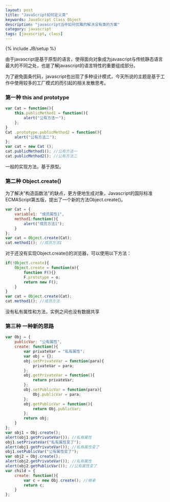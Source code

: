 ```yaml
---
layout: post
title: "JavaScript如何定义类"
keywords: JavaScript Class Object
description: "javascript当中如何优雅的解决没有类的方案"
category: javascript
tags: [javascript, class]
---
```

{% include JB/setup %}

由于javascript是基于原型的语言，使得面向对象成为javascript与传统静态语言最大的不同之处，也是了解javascript的语言特性的重要组成部分。  

为了避免面条代码，javascript也出现了多种设计模式，今天所说的主题是基于工作中使用较多的工厂模式的而引起的相关发散思考。

<!-- more -->

### 第一种 this and prototype

```javascript
var Cat = function(){
    this.publicMethod1 = function(){
        alert("公有方法一");
    };
}
Cat .prototype.publicMethod2 = function(){
    alert("公有方法二");
};
var cat = new Cat ();
cat.publicMethod1(); //公有方法一
cat.publicMethod2(); //公有方法二
```

一般的实现方法，基于原型。

### 第二种 Object.create()

为了解决"构造函数法"的缺点，更方便地生成对象，Javascript的国际标准ECMAScript第五版，提出了一个新的方法Object.create()。

```javascript
var Cat = {
    variable1: "成员属性1",
    method1:function(){
        alert("成员方法1");
    }
};
var cat = Object.create(Cat);
cat.method1(); //成员方法1
```

对于还没有实现Object.create()的浏览器，可以使用以下方法：

```javascript
if(!Object.create){
    Object.create = function(o){
        function F(){}
        F.prototype = o;
        return new F();
    }    
}
var cat = Object.create(Cat);
cat.method1(); //成员方法
```

没有私有属性和方法，实例之间也没有数据共享

### 第三种 一种新的思路

```javascript
var Obj = {
    publicVar: "公有属性",
    create: function(){
        var privateVar = "私有属性";
        var obj = {};
        obj.setPrivateVar = function(para){
            privateVar = para;
        };
        obj.getPrivateVar = function(){
            return privateVar;
        };
        obj.setPublicVar = function(para){
            Obj.publicVar = para;
        };
        obj.getPublicVar = function(){
            return Obj.publicVar;
        };
        return obj;
    }
};
var obj1 = Obj.create();
alert(obj1.getPrivateVar()); //私有属性
obj1.setPrivateVar("私有属性变了");
alert(obj1.getPrivateVar()); //私有属性变了
obj1.setPublicVar("公有属性变了");
var obj2 = Obj.create();
alert(obj2.getPrivateVar()); //私有属性
alert(obj2.getPublicVar()); //公有属性变了
var child = {
    create: function(){
        var c = new Obj.create(); //继承
        return c;
    }
};
```

